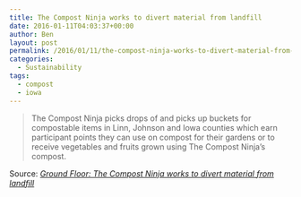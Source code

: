 ```yaml
---
title: The Compost Ninja works to divert material from landfill
date: 2016-01-11T04:03:37+00:00
author: Ben
layout: post
permalink: /2016/01/11/the-compost-ninja-works-to-divert-material-from-landfill/
categories:
  - Sustainability
tags:
  - compost
  - iowa
---
```

> The Compost Ninja picks drops of and picks up buckets for compostable items in Linn, Johnson and Iowa counties which earn participant points they can use on compost for their gardens or to receive vegetables and fruits grown using The Compost Ninja’s compost.

Source: _[Ground Floor: The Compost Ninja works to divert material from landfill](http://www.thegazette.com/subject/news/business/ground-floor-the-compost-ninja-works-to-divert-material-from-landfill-20160104)_